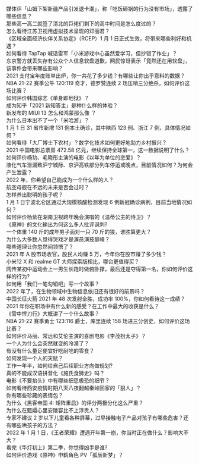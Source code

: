 媒体评「山姆下架新疆产品引发退卡潮」，称「吃饭砸锅的行为没有市场」，透露了哪些信息？  
那些高一高二就签了清北的巨佬们剩下的高中时间是怎么度过的？  
怎么看待江苏卫视用虚拟技术呈现的邓丽君？  
《区域全面经济伙伴关系协定》（RCEP）1 月 1 日正式生效，将带来哪些利好和机遇？  
如何看待 TapTap 喊话雷军「小米游戏中心虽然爱学习，但抄错了作业」？  
东京警方就丢失存有公众个人信息软盘道歉，网民惊讶表示「竟然还在用软盘」，该事件会带来哪些影响？  
2021 支付宝年度账单出炉，你一共花了多少钱？有哪些让你出乎意料的数据？  
NBA 21-22 赛季公牛 120:119 奇才，德罗赞连续 2 场压哨三分绝杀，如何评价这场比赛？  
如何评价韩国综艺《单身即地狱》？  
成为知乎「2021 新知答主」是种什么样的体验？  
新发布的 MIUI 13 怎么和鸿蒙那么像 ？  
为什么日本出不了一个「米哈游」？  
1 月 1 日 31 省市新增 131 例本土确诊，其中陕西 123 例、浙江 7 例，具体情况如何？  
如何看待「大厂博士下农村」？数字化技术如何更好地助力乡村振兴？  
2021 中国电影总票房 472.58 亿元，继续保持全球第一，这一数据说明了什么？  
如何评价杨玏、毛晓彤主演的电影《以年为单位的恋爱》？  
液化气车泄漏致沪宁城际、京沪高铁部分列车停运或晚点，目前情况如何？为何会产生泄露？  
2022 年，你希望自己能成为一个什么样的人？  
航空母舰在不远的未来是否会过时？  
怎样养出聪明的孩子呢？  
1 月 1 日宁波北仑区通过大规模核酸检测发现 6 例新冠确诊病例，目前当地情况如何？  
如何评价杨紫在湖南卫视跨年晚会演唱的《温蒂公主的侍卫》？  
《原神》的文化输出为何这么多人批评讽刺?  
一个体重 140 斤的成年男子面对一只 70 斤的狼，谁胜算更大？  
为什么大多数人觉得哭戏才是演员演技巅峰？  
哪些道理让你忽然间领悟了？  
2021 年 A 股市场收官，股民人均赚 5 万，今年你在股市赚了多少钱？  
小米12 X 和 realme GT 大师探索版相比，哪台更值得买？  
网传某初中运动会上一男生长跑时做俯卧撑，最后还是夺得第一名，你如何评价这样的行为?  
如何用「我们一笔勾销吧」写一个故事？  
2022 年了，在生物领域中生物信息依旧还有很好的前景吗？  
中国长征火箭 2021 年 48 次发射全胜，成功率 100%，你如何看待这一成绩？  
2021 年你在职场中有什么新的感受？在工作中最大的收获是什么？  
《雪中悍刀行》大概讲了一个什么故事？  
NBA 21-22 赛季勇士 123:116 爵士，库里连续 158 场进三分创史，如何评价这场比赛？  
如何评价马丽、常远和艾伦主演的喜剧电影《李茂扮太子》？  
一个人为什么会突然就变的冷漠了？  
有没有什么量足便宜好吃耐吃的零食？  
如何发现一个人的天赋？  
工作一年半，如何给自己后续职业方向做规划?  
真的不能成汉语拼音化《施氏食狮史》吗？  
电影《不要抬头》中有哪些细思极恐的细节？  
如何看待西安疫情时期八天八夜翻越秦岭回家的「狠人」？  
你有哪些珍藏的表情包？  
为什么《黑客帝国 4: 矩阵重启》的评分两极分化这么严重？  
为什么在甄嬛心里安陵容比不上淳贵人？  
专家不建议 2 岁以下儿童看各种屏幕，过早接触电子产品对孩子有哪些危害？还有哪些哄孩子的方法？  
2022 年 1 月 1 日，《王者荣耀》遭遇开年第一崩，你当时正在做什么？影响大不大？  
看完《华灯初上》第二季，你觉得凶手是谁?  
如何评价游戏《原神》申鹤角色 PV「孤辰新梦」？  
